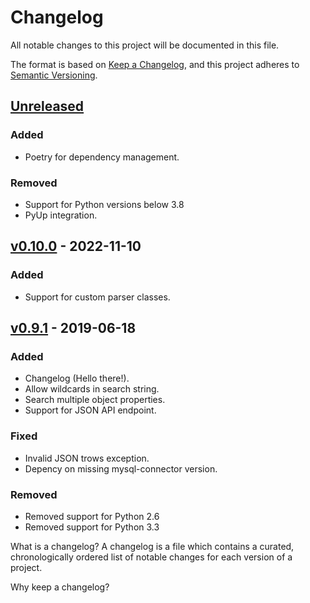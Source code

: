 # Changelog
All notable changes to this project will be documented in this file.

The format is based on [Keep a Changelog](https://keepachangelog.com/en/1.0.0/),
and this project adheres to [Semantic Versioning](https://semver.org/spec/v2.0.0.html).

## [Unreleased]
### Added
- Poetry for dependency management.

### Removed
- Support for Python versions below 3.8
- PyUp integration.

## [v0.10.0] - 2022-11-10
### Added
- Support for custom parser classes.

## [v0.9.1] - 2019-06-18
### Added
- Changelog (Hello there!). 
- Allow wildcards in search string.
- Search multiple object properties.
- Support for JSON API endpoint.

### Fixed
- Invalid JSON trows exception.
- Depency on missing mysql-connector version.

### Removed
- Removed support for Python 2.6
- Removed support for Python 3.3

[Unreleased]: https://github.com/hkraal/ssht/compare/v0.10.0...master
[v0.10.0]: https://github.com/hkraal/ssht/compare/v0.9.1...v0.10.0
[v0.9.1]: https://github.com/hkraal/ssht/compare/v0.7.2a0...v0.9.1
What is a changelog?
A changelog is a file which contains a curated, chronologically ordered list of notable changes for each version of a project.

Why keep a changelog?
